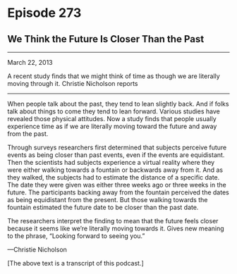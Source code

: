 # Episode 273

## We Think the Future Is Closer Than the Past

---

March 22, 2013

A recent study finds that we might think of time as though we are literally moving through it. Christie Nicholson reports

---

When people talk about the past, they tend to lean slightly back. And if folks talk about things to come they tend to lean forward. Various studies have revealed those physical attitudes. Now a study finds that people usually experience time as if we are literally moving toward the future and away from the past.

Through surveys researchers first determined that subjects perceive future events as being closer than past events, even if the events are equidistant. Then the scientists had subjects experience a virtual reality where they were either walking towards a fountain or backwards away from it. And as they walked, the subjects had to estimate the distance of a specific date. The date they were given was either three weeks ago or three weeks in the future. The participants backing away from the fountain perceived the dates as being equidistant from the present. But those walking towards the fountain estimated the future date to be closer than the past date.

The researchers interpret the finding to mean that the future feels closer because it seems like we’re literally moving towards it. Gives new meaning to the phrase, “Looking forward to seeing you.”

—Christie Nicholson

[The above text is a transcript of this podcast.]

